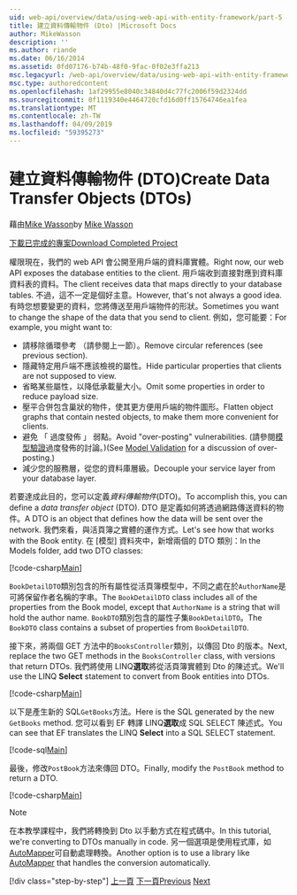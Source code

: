 ```yaml
---
uid: web-api/overview/data/using-web-api-with-entity-framework/part-5
title: 建立資料傳輸物件 (Dto) |Microsoft Docs
author: MikeWasson
description: ''
ms.author: riande
ms.date: 06/16/2014
ms.assetid: 0fd07176-b74b-48f0-9fac-0f02e3ffa213
msc.legacyurl: /web-api/overview/data/using-web-api-with-entity-framework/part-5
msc.type: authoredcontent
ms.openlocfilehash: 1af29955e8040c34840d4c77fc2006f59d2324dd
ms.sourcegitcommit: 0f1119340e4464720cfd16d0ff15764746ea1fea
ms.translationtype: MT
ms.contentlocale: zh-TW
ms.lasthandoff: 04/09/2019
ms.locfileid: "59395273"
---
```

# <a name="create-data-transfer-objects-dtos"></a><span data-ttu-id="cb47e-102">建立資料傳輸物件 (DTO)</span><span class="sxs-lookup"><span data-stu-id="cb47e-102">Create Data Transfer Objects (DTOs)</span></span>

<span data-ttu-id="cb47e-103">藉由[Mike Wasson](https://github.com/MikeWasson)</span><span class="sxs-lookup"><span data-stu-id="cb47e-103">by [Mike Wasson](https://github.com/MikeWasson)</span></span>

[<span data-ttu-id="cb47e-104">下載已完成的專案</span><span class="sxs-lookup"><span data-stu-id="cb47e-104">Download Completed Project</span></span>](https://github.com/MikeWasson/BookService)

<span data-ttu-id="cb47e-105">權限現在，我們的 web API 會公開至用戶端的資料庫實體。</span><span class="sxs-lookup"><span data-stu-id="cb47e-105">Right now, our web API exposes the database entities to the client.</span></span> <span data-ttu-id="cb47e-106">用戶端收到直接對應到資料庫資料表的資料。</span><span class="sxs-lookup"><span data-stu-id="cb47e-106">The client receives data that maps directly to your database tables.</span></span> <span data-ttu-id="cb47e-107">不過，這不一定是個好主意。</span><span class="sxs-lookup"><span data-stu-id="cb47e-107">However, that's not always a good idea.</span></span> <span data-ttu-id="cb47e-108">有時您想要變更的資料，您將傳送至用戶端物件的形狀。</span><span class="sxs-lookup"><span data-stu-id="cb47e-108">Sometimes you want to change the shape of the data that you send to client.</span></span> <span data-ttu-id="cb47e-109">例如，您可能要：</span><span class="sxs-lookup"><span data-stu-id="cb47e-109">For example, you might want to:</span></span>

- <span data-ttu-id="cb47e-110">請移除循環參考 （請參閱上一節）。</span><span class="sxs-lookup"><span data-stu-id="cb47e-110">Remove circular references (see previous section).</span></span>
- <span data-ttu-id="cb47e-111">隱藏特定用戶端不應該檢視的屬性。</span><span class="sxs-lookup"><span data-stu-id="cb47e-111">Hide particular properties that clients are not supposed to view.</span></span>
- <span data-ttu-id="cb47e-112">省略某些屬性，以降低承載量大小。</span><span class="sxs-lookup"><span data-stu-id="cb47e-112">Omit some properties in order to reduce payload size.</span></span>
- <span data-ttu-id="cb47e-113">壓平合併包含巢狀的物件，使其更方便用戶端的物件圖形。</span><span class="sxs-lookup"><span data-stu-id="cb47e-113">Flatten object graphs that contain nested objects, to make them more convenient for clients.</span></span>
- <span data-ttu-id="cb47e-114">避免 「 過度發佈 」 弱點。</span><span class="sxs-lookup"><span data-stu-id="cb47e-114">Avoid "over-posting" vulnerabilities.</span></span> <span data-ttu-id="cb47e-115">(請參閱[模型驗證](../../formats-and-model-binding/model-validation-in-aspnet-web-api.md)過度發佈的討論。)</span><span class="sxs-lookup"><span data-stu-id="cb47e-115">(See [Model Validation](../../formats-and-model-binding/model-validation-in-aspnet-web-api.md) for a discussion of over-posting.)</span></span>
- <span data-ttu-id="cb47e-116">減少您的服務層，從您的資料庫層級。</span><span class="sxs-lookup"><span data-stu-id="cb47e-116">Decouple your service layer from your database layer.</span></span>

<span data-ttu-id="cb47e-117">若要達成此目的，您可以定義*資料傳輸物件*(DTO)。</span><span class="sxs-lookup"><span data-stu-id="cb47e-117">To accomplish this, you can define a *data transfer object* (DTO).</span></span> <span data-ttu-id="cb47e-118">DTO 是定義如何將透過網路傳送資料的物件。</span><span class="sxs-lookup"><span data-stu-id="cb47e-118">A DTO is an object that defines how the data will be sent over the network.</span></span> <span data-ttu-id="cb47e-119">我們來看，與活頁簿之實體的運作方式。</span><span class="sxs-lookup"><span data-stu-id="cb47e-119">Let's see how that works with the Book entity.</span></span> <span data-ttu-id="cb47e-120">在 [模型] 資料夾中，新增兩個的 DTO 類別：</span><span class="sxs-lookup"><span data-stu-id="cb47e-120">In the Models folder, add two DTO classes:</span></span>

[!code-csharp[Main](part-5/samples/sample1.cs)]

<span data-ttu-id="cb47e-121">`BookDetailDTO`類別包含的所有屬性從活頁簿模型中，不同之處在於`AuthorName`是可將保留作者名稱的字串。</span><span class="sxs-lookup"><span data-stu-id="cb47e-121">The `BookDetailDTO` class includes all of the properties from the Book model, except that `AuthorName` is a string that will hold the author name.</span></span> <span data-ttu-id="cb47e-122">`BookDTO`類別包含的屬性子集`BookDetailDTO`。</span><span class="sxs-lookup"><span data-stu-id="cb47e-122">The `BookDTO` class contains a subset of properties from `BookDetailDTO`.</span></span>

<span data-ttu-id="cb47e-123">接下來，將兩個 GET 方法中的`BooksController`類別，以傳回 Dto 的版本。</span><span class="sxs-lookup"><span data-stu-id="cb47e-123">Next, replace the two GET methods in the `BooksController` class, with versions that return DTOs.</span></span> <span data-ttu-id="cb47e-124">我們將使用 LINQ**選取**將從活頁簿實體到 Dto 的陳述式。</span><span class="sxs-lookup"><span data-stu-id="cb47e-124">We'll use the LINQ **Select** statement to convert from Book entities into DTOs.</span></span>

[!code-csharp[Main](part-5/samples/sample2.cs)]

<span data-ttu-id="cb47e-125">以下是產生新的 SQL`GetBooks`方法。</span><span class="sxs-lookup"><span data-stu-id="cb47e-125">Here is the SQL generated by the new `GetBooks` method.</span></span> <span data-ttu-id="cb47e-126">您可以看到 EF 轉譯 LINQ**選取**成 SQL SELECT 陳述式。</span><span class="sxs-lookup"><span data-stu-id="cb47e-126">You can see that EF translates the LINQ **Select** into a SQL SELECT statement.</span></span>

[!code-sql[Main](part-5/samples/sample3.sql)]

<span data-ttu-id="cb47e-127">最後，修改`PostBook`方法來傳回 DTO。</span><span class="sxs-lookup"><span data-stu-id="cb47e-127">Finally, modify the `PostBook` method to return a DTO.</span></span>

[!code-csharp[Main](part-5/samples/sample4.cs)]

> [!NOTE]
> <span data-ttu-id="cb47e-128">在本教學課程中，我們將轉換到 Dto 以手動方式在程式碼中。</span><span class="sxs-lookup"><span data-stu-id="cb47e-128">In this tutorial, we're converting to DTOs manually in code.</span></span> <span data-ttu-id="cb47e-129">另一個選項是使用程式庫，如[AutoMapper](http://automapper.org/)可自動處理轉換。</span><span class="sxs-lookup"><span data-stu-id="cb47e-129">Another option is to use a library like [AutoMapper](http://automapper.org/) that handles the conversion automatically.</span></span>
> 
> [!div class="step-by-step"]
> <span data-ttu-id="cb47e-130">[上一頁](part-4.md)
> [下一頁](part-6.md)</span><span class="sxs-lookup"><span data-stu-id="cb47e-130">[Previous](part-4.md)
[Next](part-6.md)</span></span>
